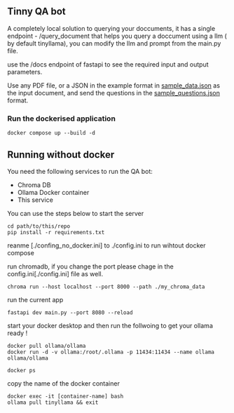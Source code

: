 ## Tinny QA bot
A completely local solution to querying your doccuments, it has a single endpoint
    - /query_document
that helps you query a doccument using a llm ( by default tinyllama), you can modify
the llm and prompt from the main.py file.

use the /docs endpoint of fastapi to see the required input and output parameters.

Use any PDF file, or a JSON in the example format in [sample_data.json](./sample_data.json) as the input document, and send the questions in the [sample_questions.json](./sample_questions.json) format.


### Run the dockerised application

```
docker compose up --build -d
```


## Running without docker

You need the following services to run the QA bot:
- Chroma DB
- Ollama Docker container
- This service

You  can use the steps below to start the server

```shell
cd path/to/this/repo
pip install -r requirements.txt
```

reanme [./confing_no_docker.ini] to ./config.ini to run wihtout docker compose

run chromadb, if you change the port please chage in the config.ini[./config.ini]
file as well.

```shell
chroma run --host localhost --port 8000 --path ./my_chroma_data
```

run the current app
```
fastapi dev main.py --port 8080 --reload
```

start your docker desktop and then run the follwoing to
get your ollama ready !
```shell
docker pull ollama/ollama
docker run -d -v ollama:/root/.ollama -p 11434:11434 --name ollama ollama/ollama

docker ps
```
copy the name of the docker container

```shell
docker exec -it [container-name] bash
ollama pull tinyllama && exit
```

